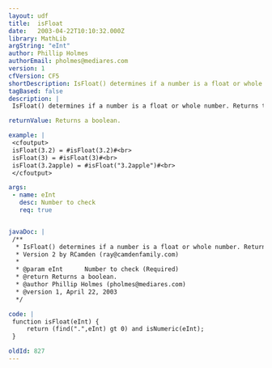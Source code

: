 ```yaml
---
layout: udf
title:  isFloat
date:   2003-04-22T10:10:32.000Z
library: MathLib
argString: "eInt"
author: Phillip Holmes
authorEmail: pholmes@mediares.com
version: 1
cfVersion: CF5
shortDescription: IsFloat() determines if a number is a float or whole number. Returns true for float.
tagBased: false
description: |
 IsFloat() determines if a number is a float or whole number. Returns true for float.

returnValue: Returns a boolean.

example: |
 <cfoutput>
 isFloat(3.2) = #isFloat(3.2)#<br>
 isFloat(3) = #isFloat(3)#<br>
 isFloat(3.2apple) = #isFloat("3.2apple")#<br>
 </cfoutput>

args:
 - name: eInt
   desc: Number to check
   req: true


javaDoc: |
 /**
  * IsFloat() determines if a number is a float or whole number. Returns true for float.
  * Version 2 by RCamden (ray@camdenfamily.com)
  * 
  * @param eInt      Number to check (Required)
  * @return Returns a boolean. 
  * @author Phillip Holmes (pholmes@mediares.com) 
  * @version 1, April 22, 2003 
  */

code: |
 function isFloat(eInt) {
     return (find(".",eInt) gt 0) and isNumeric(eInt);
 }

oldId: 827
---
```



